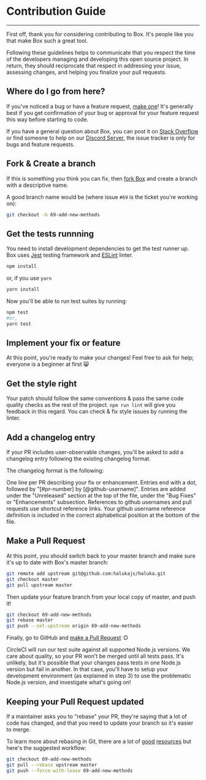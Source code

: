 # Contribution Guide

<hr>

First off, thank you for considering contributing to Box. It's people like you that make Box such a great tool.

Following these guidelines helps to communicate that you respect the time of the developers managing and developing this open source project. In return, they should reciprocate that respect in addressing your issue, assessing changes, and helping you finalize your pull requests.

## Where do I go from here?

If you've noticed a bug or have a feature request, [make one](https://github.com/halukajs/box/issues/new)! It's generally best if you get confirmation of your bug or approval for your feature request this way before starting to code.

If you have a general question about Box, you can post it on [Stack Overflow](http://stackoverflow.com/questions/tagged/haluka-box) or find someone to help on our [Discord Server](https://discord.gg/4kXAZe6), the issue tracker is only for bugs and feature requests.

## Fork & Create a branch

If this is something you think you can fix, then [fork Box](https://help.github.com/articles/fork-a-repo) and create a branch with a descriptive name.

A good branch name would be (where issue `#69` is the ticket you're working on):

```bash
git checkout -b 69-add-new-methods
```

## Get the tests runnning

You need to install development dependencies to get the test runner up. Box uses [Jest](https://jestjs.io/) testing framework and [ESLint](https://eslint.org/) linter.

```bash
npm install
```
or, if you use `yarn`
```bash
yarn install
```

Now you'll be able to run test suites by running:
```bash
npm test
#or, 
yarn test
```

## Implement your fix or feature
At this point, you're ready to make your changes! Feel free to ask for help; everyone is a beginner at first 😸

## Get the style right
Your patch should follow the same conventions & pass the same code quality checks as the rest of the project. `npm run lint` will give you feedback in this regard. You can check & fix style issues by running the linter.

## Add a changelog entry
If your PR includes user-observable changes, you'll be asked to add a changelog entry following the existing changelog format.

The changelog format is the following:

One line per PR describing your fix or enhancement.
Entries end with a dot, followed by "[#pr-number] by [@github-username]".
Entries are added under the "Unreleased" section at the top of the file, under the "Bug Fixes" or "Enhancements" subsection.
References to github usernames and pull requests use shortcut reference links.
Your github username reference definition is included in the correct alphabetical position at the bottom of the file.

## Make a Pull Request
At this point, you should switch back to your master branch and make sure it's up to date with Box's master branch:
```bash
git remote add upstream git@github.com:halukajs/haluka.git
git checkout master
git pull upstream master
```
Then update your feature branch from your local copy of master, and push it!
```bash
git checkout 69-add-new-methods
git rebase master
git push --set-upstream origin 69-add-new-methods
```
Finally, go to GitHub and [make a Pull Request](https://help.github.com/articles/creating-a-pull-request) :D

CircleCI will run our test suite against all supported Node.js versions. We care about quality, so your PR won't be merged until all tests pass. It's unlikely, but it's possible that your changes pass tests in one Node.js version but fail in another. In that case, you'll have to setup your development environment (as explained in step 3) to use the problematic Node.js version, and investigate what's going on!

## Keeping your Pull Request updated
If a maintainer asks you to "rebase" your PR, they're saying that a lot of code has changed, and that you need to update your branch so it's easier to merge.

To learn more about rebasing in Git, there are a lot of [good](http://git-scm.com/book/en/Git-Branching-Rebasing) [resources](https://help.github.com/en/github/using-git/about-git-rebase) but here's the suggested workflow:
```bash
git checkout 69-add-new-methods
git pull --rebase upstream master
git push --force-with-lease 69-add-new-methods
```